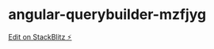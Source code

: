 # angular-querybuilder-mzfjyg

[Edit on StackBlitz ⚡️](https://stackblitz.com/edit/angular-querybuilder-mzfjyg)